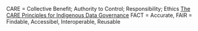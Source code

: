 CARE = Collective Benefit; Authority to Control; Responsibility; Ethics
[The CARE Principles for Indigenous Data Governance](https://doi.org/10.5334/dsj-2020-042)
FACT = Accurate, 
FAIR = Findable, Accessibel, Interoperable, Reusable
